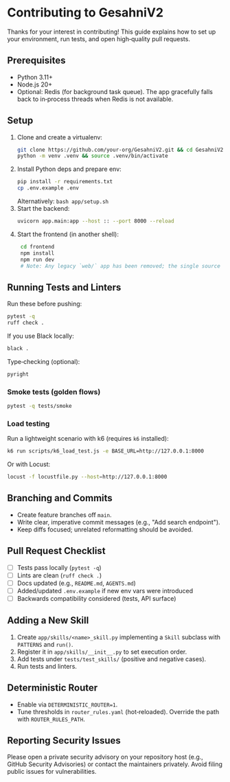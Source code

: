 # Contributing to GesahniV2

Thanks for your interest in contributing! This guide explains how to set up your environment, run tests, and open high‑quality pull requests.

## Prerequisites
- Python 3.11+
- Node.js 20+
- Optional: Redis (for background task queue). The app gracefully falls back to in‑process threads when Redis is not available.

## Setup
1. Clone and create a virtualenv:
   ```bash
   git clone https://github.com/your-org/GesahniV2.git && cd GesahniV2
   python -m venv .venv && source .venv/bin/activate
   ```
2. Install Python deps and prepare env:
   ```bash
   pip install -r requirements.txt
   cp .env.example .env
   ```
   Alternatively: `bash app/setup.sh`
3. Start the backend:
   ```bash
   uvicorn app.main:app --host :: --port 8000 --reload
   ```
4. Start the frontend (in another shell):
   ```bash
    cd frontend
    npm install
    npm run dev
    # Note: Any legacy `web/` app has been removed; the single source of truth is `frontend/`.
   ```

## Running Tests and Linters
Run these before pushing:
```bash
pytest -q
ruff check .
```
If you use Black locally:
```bash
black .
```
Type‑checking (optional):
```bash
pyright
```

### Smoke tests (golden flows)

```bash
pytest -q tests/smoke
```

### Load testing

Run a lightweight scenario with k6 (requires `k6` installed):

```bash
k6 run scripts/k6_load_test.js -e BASE_URL=http://127.0.0.1:8000
```

Or with Locust:

```bash
locust -f locustfile.py --host=http://127.0.0.1:8000
```

## Branching and Commits
- Create feature branches off `main`.
- Write clear, imperative commit messages (e.g., "Add search endpoint").
- Keep diffs focused; unrelated reformatting should be avoided.

## Pull Request Checklist
- [ ] Tests pass locally (`pytest -q`)
- [ ] Lints are clean (`ruff check .`)
- [ ] Docs updated (e.g., `README.md`, `AGENTS.md`)
- [ ] Added/updated `.env.example` if new env vars were introduced
- [ ] Backwards compatibility considered (tests, API surface)

## Adding a New Skill
1. Create `app/skills/<name>_skill.py` implementing a `Skill` subclass with `PATTERNS` and `run()`.
2. Register it in `app/skills/__init__.py` to set execution order.
3. Add tests under `tests/test_skills/` (positive and negative cases).
4. Run tests and linters.

## Deterministic Router
- Enable via `DETERMINISTIC_ROUTER=1`.
- Tune thresholds in `router_rules.yaml` (hot‑reloaded). Override the path with `ROUTER_RULES_PATH`.

## Reporting Security Issues
Please open a private security advisory on your repository host (e.g., GitHub Security Advisories) or contact the maintainers privately. Avoid filing public issues for vulnerabilities.

